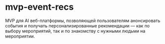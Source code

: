 # mvp-event-recs
MVP для AI веб-платформы, позволяющей пользователям анонсировать события и получать персонализированные рекомендации — как по выбору мероприятий, так и по знакомству с нужными людьми на мероприятии.
